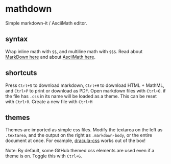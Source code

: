 # mathdown
Simple markdown-it / AsciiMath editor.

## syntax
Wrap inline math with `$$`, and multiline math with `$$$`. Read about [MarkDown here](https://spec.commonmark.org/current/)
and about [AsciiMath here](http://asciimath.org/).

## shortcuts
Press `Ctrl+S` to download markdown, `Ctrl+H` to download HTML + MathML, and `Ctrl+P` to print or download as PDF.
Open markdown files with `Ctrl+O`. if the file has `.css` in its name will be loaded as a theme. This can be
reset with `Ctrl+R`. Create a new file with `Ctrl+M`

## themes
Themes are imported as simple css files. Modify the textarea on the left as `.textarea`, and the output on the right
as `.markdown-body`, or the entire document at once. For example, [dracula-css](https://github.com/gkroon/dracula-css)
works out of the box!

Note: By default, some GitHub themed css elements are used even if a theme is on. Toggle this with `Ctrl+G`.